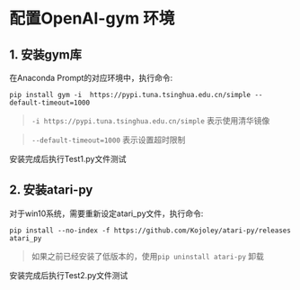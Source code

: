 # 配置OpenAI-gym 环境
## 1. 安装gym库
在Anaconda Prompt的对应环境中，执行命令:

`pip install gym -i  https://pypi.tuna.tsinghua.edu.cn/simple --default-timeout=1000`

> `-i https://pypi.tuna.tsinghua.edu.cn/simple` 表示使用清华镜像

> `--default-timeout=1000` 表示设置超时限制

安装完成后执行Test1.py文件测试

## 2. 安装atari-py
对于win10系统，需要重新设定atari_py文件，执行命令:

`pip install --no-index -f https://github.com/Kojoley/atari-py/releases atari_py`

> 如果之前已经安装了低版本的，使用`pip uninstall atari-py` 卸载

安装完成后执行Test2.py文件测试
